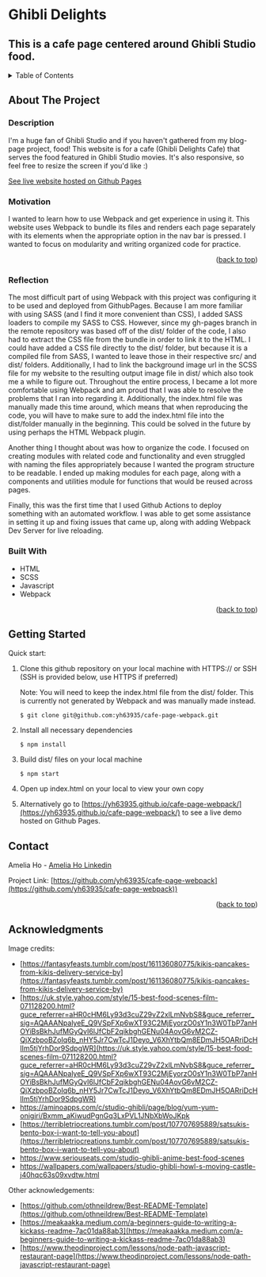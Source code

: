 <a name="readme-top"></a>
# Ghibli Delights
## This is a cafe page centered around Ghibli Studio food. 

<!-- TABLE OF CONTENTS -->
<details>
  <summary>Table of Contents</summary>
  <ol>
    <li>
      <a href="#about-the-project">About The Project</a>
      <ul>
        <li><a href="#motivation">Motivation</a></li>
        <li><a href="#reflection">Reflection</a></li>
        <li><a href="#built-with">Built With</a></li>
      </ul>
    </li>
    <li><a href="#getting-started">Getting Started</a></li>
    <li><a href="#contact">Contact</a></li>
    <li><a href="#acknowledgments">Acknowledgments</a></li>
  </ol>
</details>


<!-- ABOUT THE PROJECT -->
## About The Project

### Description
I'm a huge fan of Ghibli Studio and if you haven't gathered from my blog-page project, food! This website is for a cafe (Ghibli Delights Cafe) that serves the food featured in Ghibli Studio movies. It's also responsive, so feel free to resize the screen if you'd like :) 

[See live website hosted on Github Pages](https://yh63935.github.io/cafe-page-webpack/) 

### Motivation
I wanted to learn how to use Webpack and get experience in using it. This website uses Webpack to bundle its files and renders each page separately with its elements when the appropriate option in the nav bar is pressed. I wanted to focus on modularity and writing organized code for practice. 

<p align="right">(<a href="#readme-top">back to top</a>)</p>

### Reflection
The most difficult part of using Webpack with this project was configuring it to be used and deployed from GithubPages. Because I am more familiar with using SASS (and I find it more convenient than CSS), I added SASS loaders to compile my SASS to CSS. However, since my gh-pages branch in the remote repository was based off of the dist/ folder of the code, I also had to extract the CSS file from the bundle in order to link it to the HTML. I could have added a CSS file directly to the dist/ folder, but because it is a compiled file from SASS, I wanted to leave those in their respective src/ and dist/ folders. Additionally, I had to link the background image url in the SCSS file for my website to the resulting output image file in dist/ which also took me a while to figure out. Throughout the entire process, I became a lot more comfortable using Webpack and am proud that I was able to resolve the problems that I ran into regarding it. Additionally, the index.html file was manually made this time around, which means that when reproducing the code, you will have to make sure to add the index.html file into the dist/folder manually in the beginning. This could be solved in the future by using perhaps the HTML Webpack plugin. 

Another thing I thought about was how to organize the code. I focused on creating modules with related code and functionality and even struggled with naming the files appropriately because I wanted the program structure to be readable. I ended up making modules for each page, along with a components and utilities module for functions that would be reused across pages. 

Finally, this was the first time that I used Github Actions to deploy something with an automated workflow. I was able to get some assistance in setting it up and fixing issues that came up, along with adding Webpack Dev Server for live reloading. 

### Built With

* HTML
* SCSS
* Javascript
* Webpack
<p align="right">(<a href="#readme-top">back to top</a>)</p>

<!-- GETTING STARTED -->
## Getting Started

Quick start:

1. Clone this github repository on your local machine with HTTPS:// or SSH (SSH is provided below, use HTTPS if preferred)

   Note: You will need to keep the index.html file from the dist/ folder. This is currently not generated by Webpack and was manually made instead. 

   ```$ git clone git@github.com:yh63935/cafe-page-webpack.git```

3. Install all necessary dependencies

   ```$ npm install```

4. Build dist/ files on your local machine

   ```$ npm start```

5. Open up index.html on your local to view your own copy

6. Alternatively go to [https://yh63935.github.io/cafe-page-webpack/](https://yh63935.github.io/cafe-page-webpack/) to see a live demo hosted on Github Pages.

<!-- CONTACT -->
## Contact

Amelia Ho - [Amelia Ho Linkedin](https://www.linkedin.com/in/ameliahoyp/)

Project Link: [https://github.com/yh63935/cafe-page-webpack](https://github.com/yh63935/cafe-page-webpack))

<p align="right">(<a href="#readme-top">back to top</a>)</p>


<!-- ACKNOWLEDGMENTS -->
## Acknowledgments
Image credits: 

* [https://fantasyfeasts.tumblr.com/post/161136080775/kikis-pancakes-from-kikis-delivery-service-by](https://fantasyfeasts.tumblr.com/post/161136080775/kikis-pancakes-from-kikis-delivery-service-by)
* [https://uk.style.yahoo.com/style/15-best-food-scenes-film-071128200.html?guce_referrer=aHR0cHM6Ly93d3cuZ29vZ2xlLmNvbS8&guce_referrer_sig=AQAAANpalyeE_Q9VSpFXp6wXT93C2MjEyorzO0sY1n3W0TbP7anHOYiBsBkhJufMGyQvI6lJfCbF2qikbghGENu04AovG6vM2CZ-QjXzbpoBZoIq6b_nHY5Jr7CwTcJ1Deyo_V6XhYtbQm8EDmJH5OARriDcHlIm5tjYrhDor9SdpgWR](https://uk.style.yahoo.com/style/15-best-food-scenes-film-071128200.html?guce_referrer=aHR0cHM6Ly93d3cuZ29vZ2xlLmNvbS8&guce_referrer_sig=AQAAANpalyeE_Q9VSpFXp6wXT93C2MjEyorzO0sY1n3W0TbP7anHOYiBsBkhJufMGyQvI6lJfCbF2qikbghGENu04AovG6vM2CZ-QjXzbpoBZoIq6b_nHY5Jr7CwTcJ1Deyo_V6XhYtbQm8EDmJH5OARriDcHlIm5tjYrhDor9SdpgWR)
* [https://aminoapps.com/c/studio-ghibli/page/blog/yum-yum-onigiri/Bxmm_aKiwudPgnGq3LxPVL1JNbXbWoJKpk
](https://aminoapps.com/c/studio-ghibli/page/blog/yum-yum-onigiri/Bxmm_aKiwudPgnGq3LxPVL1JNbXbWoJKpk
)
* [https://terribletriocreations.tumblr.com/post/107707695889/satsukis-bento-box-i-want-to-tell-you-about](https://terribletriocreations.tumblr.com/post/107707695889/satsukis-bento-box-i-want-to-tell-you-about)
* [https://www.seriouseats.com/studio-ghibli-anime-best-food-scenes
](https://www.seriouseats.com/studio-ghibli-anime-best-food-scenes
)
* [https://wallpapers.com/wallpapers/studio-ghibli-howl-s-moving-castle-j40hqc63s09xvdtw.html
](https://wallpapers.com/wallpapers/studio-ghibli-howl-s-moving-castle-j40hqc63s09xvdtw.html
)


Other acknowledgements:
* [https://github.com/othneildrew/Best-README-Template](https://github.com/othneildrew/Best-README-Template)
* [https://meakaakka.medium.com/a-beginners-guide-to-writing-a-kickass-readme-7ac01da88ab3](https://meakaakka.medium.com/a-beginners-guide-to-writing-a-kickass-readme-7ac01da88ab3)
* [https://www.theodinproject.com/lessons/node-path-javascript-restaurant-page](https://www.theodinproject.com/lessons/node-path-javascript-restaurant-page)








